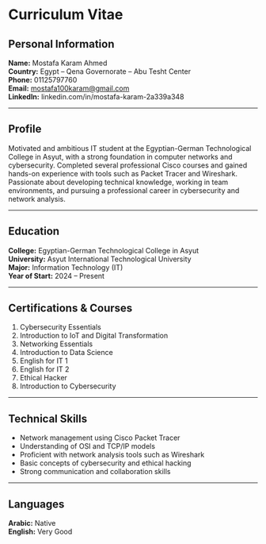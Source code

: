 # Curriculum Vitae

## Personal Information

**Name:** Mostafa Karam Ahmed  
**Country:** Egypt – Qena Governorate – Abu Tesht Center  
**Phone:** 01125797760  
**Email:** mostafa100karam@gmail.com  
**LinkedIn:** linkedin.com/in/mostafa-karam-2a339a348

---

## Profile

Motivated and ambitious IT student at the Egyptian-German Technological College in Asyut, with a strong foundation in computer networks and cybersecurity. Completed several professional Cisco courses and gained hands-on experience with tools such as Packet Tracer and Wireshark. Passionate about developing technical knowledge, working in team environments, and pursuing a professional career in cybersecurity and network analysis.

---

## Education

**College:** Egyptian-German Technological College in Asyut  
**University:** Asyut International Technological University  
**Major:** Information Technology (IT)  
**Year of Start:** 2024 – Present

---

## Certifications & Courses

1. Cybersecurity Essentials
2. Introduction to IoT and Digital Transformation
3. Networking Essentials
4. Introduction to Data Science
5. English for IT 1
6. English for IT 2
7. Ethical Hacker
8. Introduction to Cybersecurity

---

## Technical Skills

- Network management using Cisco Packet Tracer
- Understanding of OSI and TCP/IP models
- Proficient with network analysis tools such as Wireshark
- Basic concepts of cybersecurity and ethical hacking
- Strong communication and collaboration skills

---

## Languages

**Arabic:** Native  
**English:** Very Good 